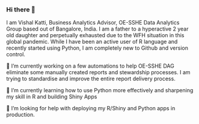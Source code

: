 ### Hi there 👋

I am Vishal Katti, Business Analytics Advisor, OE-SSHE Data Analytics Group based out of Bangalore, India. I am a father to a hyperactive 2 year old daughter and perpetually exhausted due to the WFH situation in this global pandemic. While I have been an active user of R language and recently started using Python, I am completely new to Github and version control.

🔭 I’m currently working on a few automations to help OE-SSHE DAG eliminate some manually created reports and stewardship processes. I am trying to standardise and improve the entire report delivery process.

🌱 I’m currently learning how to use Python more effectively and sharpening my skill in R and building Shiny Apps

🤔 I’m looking for help with deploying my R/Shiny and Python apps in production.



<!--
**vikatti/vikatti** is a ✨ _special_ ✨ repository because its `README.md` (this file) appears on your GitHub profile.

Here are some ideas to get you started:

- 🔭 I’m currently working on ...
- 🌱 I’m currently learning ...
- 👯 I’m looking to collaborate on ...
- 🤔 I’m looking for help with ...
- 💬 Ask me about ...
- 📫 How to reach me: ...
- 😄 Pronouns: ...
- ⚡ Fun fact: ...
-->
